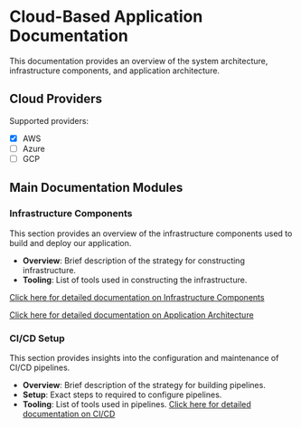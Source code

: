 # Cloud-Based Application Documentation

This documentation provides an overview of the system architecture, infrastructure components, and application architecture.

## Cloud Providers <!-- {docsify-ignore} -->

Supported providers:   
- [x] AWS
- [ ] Azure
- [ ] GCP 

## Main Documentation Modules <!-- {docsify-ignore} -->

[//]: # (### System Architecture <!-- {docsify-ignore} -->)

[//]: # ()
[//]: # (This section provides an overview of the system architecture.)

[//]: # ()
[//]: # (- **Overview**: Brief description of the system architecture and key infrastructure components.)

[//]: # (- **AWS Services**: List of AWS services used in our infrastructure.)

[//]: # (- **Networking**: Description of networking configurations, including VPC, subnets, and security groups.)

[//]: # (- **Compute**: Overview of compute resources such as EC2 instances, ECS clusters, or Lambda functions.)

[//]: # (- **Storage**: Description of storage solutions like S3 buckets, EBS volumes, or RDS databases.)

[//]: # (- **Monitoring and Logging**: Explanation of monitoring and logging solutions using CloudWatch, CloudTrail, etc.)

[//]: # (- **Security**: Overview of security measures including IAM policies, encryption, and access controls.)

[//]: # ()
[//]: # ([Click here for detailed documentation on System Architecture]&#40;./system-architecture/index.md&#41;)

### Infrastructure Components <!-- {docsify-ignore} -->

This section provides an overview of the infrastructure components used to build and deploy our application.

- **Overview**: Brief description of the strategy for constructing infrastructure. 
- **Tooling**: List of tools used in constructing the infrastructure.

[Click here for detailed documentation on Infrastructure Components](./infrastructure/index.md)

[//]: # (### Application Architecture <!-- {docsify-ignore} -->)

[//]: # ()
[//]: # (This section provides insights into the architecture of our application, including its design patterns, components, and interactions.)

[//]: # ()
[//]: # (- **Overview**: Brief description of the application architecture and its key components.)

[//]: # (- **Microservices**: Explanation of the microservices architecture, if applicable.)

[//]: # (- **Data Management**: Description of data storage and management strategies.)

[//]: # (- **Scalability**: Discussion on how the application handles scalability and growth.)

[//]: # (- **Resilience**: Explanation of strategies for fault tolerance and disaster recovery.)

[//]: # (- **Integration**: Overview of integrations with other systems or services.)

[Click here for detailed documentation on Application Architecture](./application-architecture/index.md)

### CI/CD Setup<!-- {docsify-ignore} -->

This section provides insights into the configuration and maintenance of CI/CD pipelines.

- **Overview**: Brief description of the strategy for building pipelines.
- **Setup**: Exact steps to required to configure pipelines.
- **Tooling**: List of tools used in pipelines.
  [Click here for detailed documentation on CI/CD](./ci-cd/index.md)
